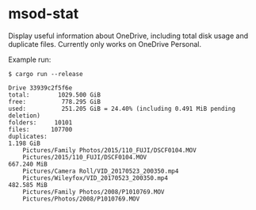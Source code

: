 # msod-stat
Display useful information about OneDrive, including total disk usage and duplicate files.
Currently only works on OneDrive Personal.

Example run:

```
$ cargo run --release

Drive 33939c2f5f6e
total:        1029.500 GiB
free:          778.295 GiB
used:          251.205 GiB = 24.40% (including 0.491 MiB pending deletion)
folders:     10101
files:      107700
duplicates:
1.198 GiB
	Pictures/Family Photos/2015/110_FUJI/DSCF0104.MOV
	Pictures/2015/110_FUJI/DSCF0104.MOV
667.240 MiB
	Pictures/Camera Roll/VID_20170523_200350.mp4
	Pictures/Wileyfox/VID_20170523_200350.mp4
482.585 MiB
	Pictures/Family Photos/2008/P1010769.MOV
	Pictures/Photos/2008/P1010769.MOV
```

